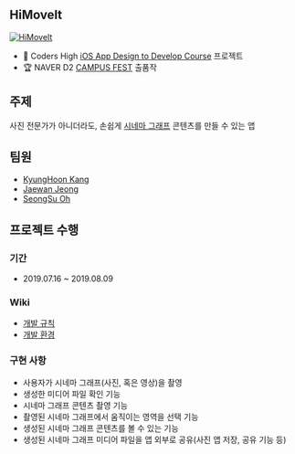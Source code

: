 ## HiMoveIt

[![HiMoveIt](https://img.youtube.com/vi/xZ8Cp7iZ8i8/0.jpg)](https://youtu.be/xZ8Cp7iZ8i8)

* 📱 Coders High [iOS App Design to Develop Course](https://codershigh.github.io/StudentReports/data/kwu/19_01/12/index.html) 프로젝트
* 🏆 NAVER D2 [CAMPUS FEST](http://d2campusfest.kr/7th/) 출품작

## 주제
사진 전문가가 아니더라도, 손쉽게 [시네마 그래프](https://en.wikipedia.org/wiki/Cinemagraph) 콘텐츠를 만들 수 있는 앱

## 팀원

- [KyungHoon Kang](https://github.com/KangKyung)
- [Jaewan Jeong](https://github.com/jwmsg0525)
- [SeongSu Oh](https://github.com/oss5824)

## 프로젝트 수행

### 기간
- 2019.07.16 ~ 2019.08.09

### Wiki
- [개발 규칙](https://github.com/ProjectInTheClass/HiMoveIt/wiki/개발-규칙)
- [개발 환경](https://github.com/ProjectInTheClass/HiMoveIt/wiki/개발-환경)

### 구현 사항 
- 사용자가 시네마 그래프(사진, 혹은 영상)을 촬영
- 생성한 미디어 파일 확인 기능
- 시네마 그래프 콘텐츠 촬영 기능
- 촬영된 시네마 그래프에서 움직이는 영역을 선택 기능
- 생성된 시네마 그래프 콘텐츠를 볼 수 있는 기능
- 생성된 시네마 그래프 미디어 파일을 앱 외부로 공유(사진 앱 저장, 공유 기능 등)

